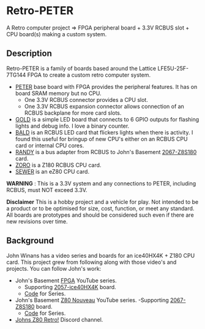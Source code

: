 # Retro-PETER
A Retro computer project => FPGA peripheral board + 3.3V RCBUS slot + CPU board(s) making a custom system.

## Description
Retro-PETER is a family of boards based around the Lattice LFE5U-25F-7TG144 FPGA to create a custom retro computer system.
* [PETER](Hardware/PETER "Peripheral ECP5 Technology and Entertainment Resource board.") base board with FPGA provides the peripheral features. It has on board SRAM memory but no CPU.
    - One 3.3V RCBUS connector provides a CPU slot.
    - One 3.3V RCBUS expansion connector allows connection of an RCBUS backplane for more card slots.
* [GOLD](Hardware/GOLD "GPIO On LED Display.") is a simple LED board that connects to 6 GPIO outputs for flashing lights and debug info. I love a binary counter.
* [BALD](Hardware/BALD "Bus Activity LED Display.") is an RCBUS LED card that flickers lights when there is activity. I found this useful for bringup of new CPU's either on an RCBUS CPU card or internal CPU cores.
* [RANDY](Hardware/RANDY "RCBUS Adapter to Nouveau Design. Yeah!") is a bus adapter from RCBUS to John's Basement [2067-Z8S180](https://github.com/johnwinans/2067-Z8S180/) card.
* [ZORO](Hardware/ZORO "Z8S180 On RCBUS Only.") is a Z180 RCBUS CPU card.
* [SEWER](Hardware/SEWER "Simple Eval With EZ80F91 on RCBUS") is an eZ80 CPU card.

**WARNING** : This is a 3.3V system and any connections to PETER, including RCBUS, must NOT exceed 3.3V.

**Disclaimer** This is a hobby project and a vehicle for play. Not intended to be a product or to be optimised for size, cost, function, or meet any standard. All boards are prototypes and should be considered such even if there are new revisions over time.

## Background
John Winans has a video series and boards for an ice40HX4K + Z180 CPU card. This project grew from following along with those video's and projects. You can follow John's work:
* John's Basement [FPGA](https://www.youtube.com/playlist?list=PL3by7evD3F52On-ws9pcdQuEL-rYbNNFB) YouTube series.
    - Supporting  [2057-ice40HX4K](https://github.com/johnwinans/2057-ICE40HX4K-TQ144-breakout) board.
    - [Code](https://github.com/johnwinans/Verilog-Examples) for Series.
* John's Basement [Z80 Nouveau](https://www.youtube.com/playlist?list=PL3by7evD3F52rUbThUNDYGxNpKFF1HCNT) YouTube series.
    -Supporting [2067-Z8S180](https://github.com/johnwinans/2067-Z8S180/) board.
    - [Code](https://github.com/johnwinans/2067-Z8S180/tree/main/fpga) for Series.
* [Johns Z80 Retro!](https://discord.gg/g8UJeMXs) Discord channel.

